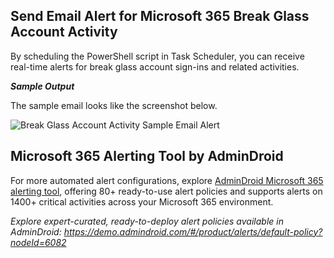 ## Send Email Alert for Microsoft 365 Break Glass Account Activity

By scheduling the PowerShell script in Task Scheduler, you can receive real-time alerts for break glass account sign-ins and related activities. 

***Sample Output***

The sample email looks like the screenshot below.

![Break Glass Account Activity Sample Email Alert](https://o365reports.com/wp-content/uploads/2025/07/break-glass-account-activity-sample-output.png?v=1751985729)

## Microsoft 365 Alerting Tool by AdminDroid

For more automated alert configurations, explore [AdminDroid Microsoft 365 alerting tool](https://admindroid.com/microsoft-365-alerting/?src=GitHub), offering 80+ ready-to-use alert policies and supports alerts on 1400+ critical activities across your Microsoft 365 environment. 

*Explore expert-curated, ready-to-deploy alert policies available in AdminDroid: <https://demo.admindroid.com/#/product/alerts/default-policy?nodeId=6082>*